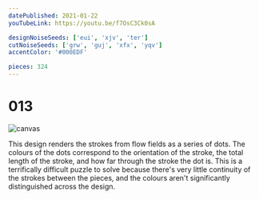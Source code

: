 ```yaml
---
datePublished: 2021-01-22
youTubeLink: https://youtu.be/f7OsC3Ck0sA

designNoiseSeeds: ['eui', 'xjv', 'ter']
cutNoiseSeeds: ['grw', 'guj', 'xfx', 'yqv']
accentColor: '#000EDF'

pieces: 324
---
```


# 013

![canvas](https://res.cloudinary.com/abstract-puzzles/image/upload/w_2000/013_eui-xjv-ter_grw-guj-xfx-yqv?raw=true)

This design renders the strokes from flow fields as a series of dots. The colours of the dots correspond to the orientation of the stroke, the total length of the stroke, and how far through the stroke the dot is. This is a terrifically difficult puzzle to solve because there's very little continuity of the strokes between the pieces, and the colours aren't significantly distinguished across the design.
